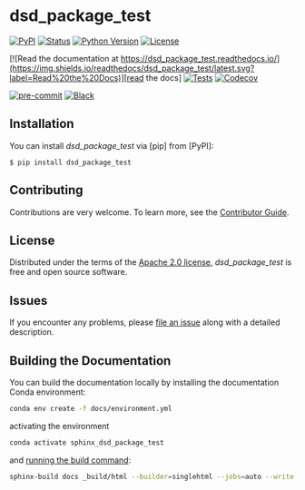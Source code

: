 # dsd_package_test

[![PyPI](https://img.shields.io/pypi/v/dsd_package_test.svg)][pypi status]
[![Status](https://img.shields.io/pypi/status/dsd_package_test.svg)][pypi status]
[![Python Version](https://img.shields.io/pypi/pyversions/dsd_package_test)][pypi status]
[![License](https://img.shields.io/pypi/l/dsd_package_test)][license]

[![Read the documentation at https://dsd_package_test.readthedocs.io/](https://img.shields.io/readthedocs/dsd_package_test/latest.svg?label=Read%20the%20Docs)][read the docs]
[![Tests](https://github.com/alexrob18/dsd_package_test/actions/workflows/python-test.yml/badge.svg)][tests]
[![Codecov](https://codecov.io/gh/alexrob18/dsd_package_test/branch/main/graph/badge.svg)][codecov]

[![pre-commit](https://img.shields.io/badge/pre--commit-enabled-brightgreen?logo=pre-commit&logoColor=white)][pre-commit]
[![Black](https://img.shields.io/badge/code%20style-black-000000.svg)][black]

[pypi status]: https://pypi.org/project/dsd_package_test/
[read the docs]: https://dsd_package_test.readthedocs.io/
[tests]: https://github.com/alexrob18/dsd_package_test/actions?workflow=Tests
[codecov]: https://app.codecov.io/gh/alexrob18/dsd_package_test
[pre-commit]: https://github.com/pre-commit/pre-commit
[black]: https://github.com/psf/black

## Installation

You can install _dsd_package_test_ via [pip] from [PyPI]:

```console
$ pip install dsd_package_test
```

## Contributing

Contributions are very welcome.
To learn more, see the [Contributor Guide][Contributor Guide].

## License

Distributed under the terms of the [Apache 2.0 license][License],
_dsd_package_test_ is free and open source software.

## Issues

If you encounter any problems,
please [file an issue][Issue Tracker] along with a detailed description.


<!-- github-only -->

[command-line reference]: https://dsd_package_test.readthedocs.io/en/latest/usage.html
[License]: https://github.com/alexrob18/dsd_package_test/blob/main/LICENSE
[Contributor Guide]: https://github.com/alexrob18/dsd_package_test/blob/main/CONTRIBUTING.md
[Issue Tracker]: https://github.com/alexrob18/dsd_package_test/issues


## Building the Documentation

You can build the documentation locally by installing the documentation Conda environment:

```bash
conda env create -f docs/environment.yml
```

activating the environment

```bash
conda activate sphinx_dsd_package_test
```

and [running the build command](https://www.sphinx-doc.org/en/master/man/sphinx-build.html#sphinx-build):

```bash
sphinx-build docs _build/html --builder=singlehtml --jobs=auto --write-all; open _build/html/index.html
```